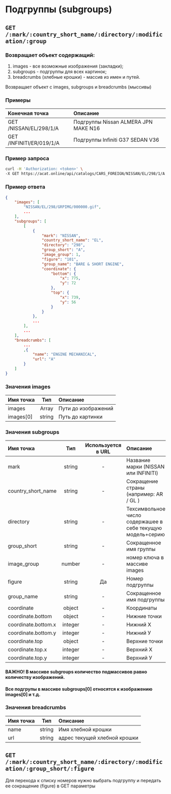 # Подгруппы (subgroups)

## `GET /:mark/:country_short_name/:directory/:modification/:group`

### Возвращает объект содержащий:
1. images - все возможные изображения (закладки); 
2. subgroups - подгруппы для всех картинок; 
3. breadcrumbs (хлебные крошки) - массив из имен и путей.

Возвращает объект с images, subgroups и breadcrumbs (мыссивы)

### Примеры

| Конечная точка | Описание |
| :---- | :--------------- |
| GET /NISSAN/EL/298/1/A | Подгруппы Nissan ALMERA JPN MAKE N16 |
| GET /INFINITI/ER/019/1/A | Подгруппы Infiniti G37 SEDAN V36 |

### Пример запроса

```bash
curl -H 'Authorization: <token>' \
-X GET https://acat.online/api/catalogs/CARS_FOREIGN/NISSAN/EL/298/1/A
```

### Пример ответа

```json
{
    "images": [
        "NISSAN/EL/298/GRPIMG/000000.gif",
        ...
    ],
    "subgroups": [
        [
            {
                "mark": "NISSAN",
                "country_short_name": "EL",
                "directory": "298",
                "group_short": "A",
                "image_group": 1,
                "figure": "101",
                "group_name": "BARE & SHORT ENGINE",
                "coordinate": {
                    "bottom": {
                        "x": 775,
                        "y": 72
                    },
                    "top": {
                        "x": 739,
                        "y": 56
                    }
                }
            },
            ...
        ],
        ...
    ],
    "breadcrumbs": [
        ...
        ,{
            "name": "ENGINE MECHANICAL",
            "url": "A"
        }
    ]
}
```

### Значения images

| Имя точка | Тип | Описание |
| :---- | :------: | :--------------- |
| images | Array | Пути до изображений |
| images[0] | string | Путь до картинки |

### Значения subgroups

| Имя точка | Тип | Используется в URL | Описание |
| :---- | :------: | :------: | :--------------- |
| mark | string | - | Название марки (NISSAN или INFINITI) |
| country_short_name | string | - | Сокращение страны (например: AR / GL ) |
| directory | string | - | Техсимвольное число содержашее в себе текущую модель+серию |
| group_short | string | - | Сокращенное имя группы |
| image_group | number | - | номер ключа в массиве images |
| figure | string | Да | Номер подгруппы |
| group_name | string | - | Сокращенное имя подгруппы |
| coordinate | object | - | Координаты |
| coordinate.bottom | object | - | Нижние точки |
| coordinate.bottom.x | integer | - | Нижний Х |
| coordinate.bottom.y | integer | - | Нижний У |
| coordinate.top | object | - | Верхние точки |
| coordinate.top.x | integer | - | Верхний Х |
| coordinate.top.y | integer | - | Верхний У |

#### ВАЖНО! В массиве subgroups количество подмассивов равно количеству изображений.
#### Все подгрупы в массиве subgroups[0] относятся к изображению images[0] и т.д.

### Значения breadcrumbs

| Имя точка | Тип | Описание |
| :---- | :------: | :--------------- |
| name | string | Имя хлебной крошки |
| url | string | адрес текущей хлебной крошки |


## `GET /:mark/:country_short_name/:directory/:modification/:group_short/:figure`

Для перехода к списку номеров нужно выбрать подгруппу и передать ее сокращение (figure) в GET параметры